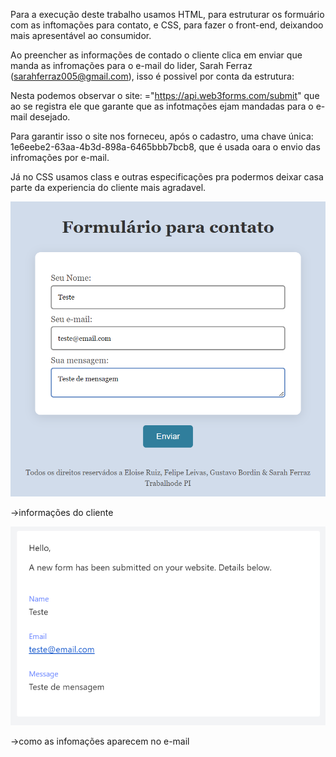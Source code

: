 Para a execução deste trabalho usamos HTML, para estruturar os formuário com as inftomações para contato, e CSS, para fazer o front-end, deixandoo mais apresentável ao consumidor.

Ao preencher as informações de contado o cliente clica em enviar que manda as infromações para o e-mail do lider, Sarah Ferraz (sarahferraz005@gmail.com), isso é possivel por conta da estrutura:

 <form action="https://api.web3forms.com/submit" method="POST">
      <input
        type="hidden"
        name="access_key"
        value="1e6eebe2-63aa-4b3d-898a-6465bbb7bcb8"
      />

Nesta podemos observar o site: ="https://api.web3forms.com/submit" que ao se registra ele que garante que as infotmações ejam mandadas para o e-mail desejado.

Para garantir isso o site nos forneceu, após o cadastro, uma chave única: 1e6eebe2-63aa-4b3d-898a-6465bbb7bcb8, que é usada oara o envio das infromações por e-mail.

Já no CSS usamos class e outras especificações pra podermos deixar casa parte da experiencia do cliente mais agradavel.

![alt text](image.png) 

->informações do cliente

![alt text](image-1.png) 

->como as infomações aparecem no e-mail
